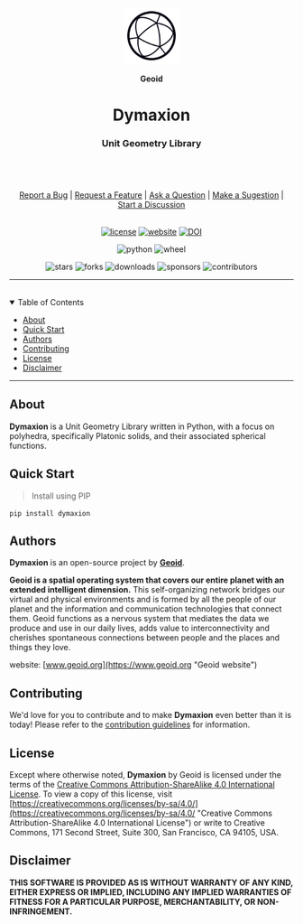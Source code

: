 <header>
<p align="center">
    <img src=".github/images/geoid-logo_light.png" width="20%" height="20%" alt="Geoid Logo">
</p>
<p align='center' style='border-bottom: none;'><b>Geoid</b></p>
<h1 align='center' style='border-bottom: none;'>Dymaxion</h1>
<h3 align='center'>Unit Geometry Library</h3>
</header>
<br/>
<div align="center">
  <a href="https://github.com/geoid-org/dymaxion/issues/new?assignees=&labels=Needs%3A+Triage+%3Amag%3A%2Ctype%3Abug-suspected&template=bug_report.yml">Report a Bug</a>
  |
  <a href="https://github.com/geoid-org/dymaxion/issues/new?assignees=&labels=Needs%3A+Triage+%3Amag%3A%2Ctype%3Afeature-request%2CHelp+wanted+%F0%9F%AA%A7&template=feature_request.yml">Request a Feature</a>
  |
  <a href="https://github.com/geoid-org/dymaxion/issues/new?assignees=&labels=Needs%3A+Triage+%3Amag%3A%2Ctype%3Aquestion&template=question.yml">Ask a Question</a>
  |
  <a href="https://github.com/geoid-org/dymaxion/issues/new?assignees=&labels=Needs%3A+Triage+%3Amag%3A%2Ctype%3Aenhancement&template=suggestion.yml">Make a Sugestion</a>
  |
  <a href="https://github.com/geoid-org/dymaxion/discussions">Start a Discussion</a>
</div>
<br/>
<div align="center">

  [![license](https://img.shields.io/github/license/geoid-org/dymaxion?color=green&label=license&style=flat)](LICENSE.md)
  [![website](https://img.shields.io/website?color=blue&down_color=red&down_message=offline&label=website&style=flat&up_color=green&up_message=online&url=https%3A%2F%2Fwww.dymaxion.world)](https://www.dymaxion.world)
  [![DOI](https://zenodo.org/badge/584927070.svg)](https://zenodo.org/badge/latestdoi/584927070)

  ![python](https://img.shields.io/pypi/pyversions/dymaxion?color=blue&label=python&style=flat)
  ![wheel](https://img.shields.io/pypi/wheel/dymaxion?color=green&label=wheel&style=flat)

  ![stars](https://img.shields.io/github/stars/geoid-org/dymaxion?color=blue&label=stars&style=flat)
  ![forks](https://img.shields.io/github/forks/geoid-org/dymaxion?color=blue&label=forks&style=flat)
  ![downloads](https://img.shields.io/github/downloads/geoid-org/dymaxion/total?color=blue&label=downloads&style=flat)
  ![sponsors](https://img.shields.io/github/sponsors/starling-cloud?color=blue&label=sponsors&style=flat)
  ![contributors](https://img.shields.io/github/contributors/geoid-org/dymaxion?color=blue&label=contributors&style=flat)

</div>

---

<br/>
<details open="open">
<summary>Table of Contents</summary>

- [About](#about)
- [Quick Start](#quick-start)
- [Authors](#authors)
- [Contributing](#contributing)
- [License](#license)
- [Disclaimer](#disclaimer)

</details>

---


## About

**Dymaxion** is a Unit Geometry Library written in Python, with a focus on polyhedra, specifically Platonic solids, and their associated spherical functions.


## Quick Start

> Install using PIP
```
pip install dymaxion
```


## Authors

**Dymaxion** is an open-source project by **[Geoid](https://www.geoid.org "Geoid website")**.

**Geoid is a spatial operating system that covers our entire planet with an extended intelligent dimension.**
This self-organizing network bridges our virtual and physical environments and is formed by all the people of our planet and the information and communication technologies that connect them. Geoid functions as a nervous system that mediates the data we produce and use in our daily lives, adds value to interconnectivity and cherishes spontaneous connections between people and the places and things they love.

website: [www.geoid.org](https://www.geoid.org "Geoid website")


## Contributing

We'd love for you to contribute and to make **Dymaxion** even better than it is today!
Please refer to the [contribution guidelines](.github/CONTRIBUTING.md) for information.


## License

Except where otherwise noted, **Dymaxion** by Geoid is licensed under the terms of the [Creative Commons Attribution-ShareAlike 4.0 International License](https://creativecommons.org/licenses/by-sa/4.0/ "Creative Commons Attribution-ShareAlike 4.0 International License"). To view a copy of this license, visit [https://creativecommons.org/licenses/by-sa/4.0/](https://creativecommons.org/licenses/by-sa/4.0/ "Creative Commons Attribution-ShareAlike 4.0 International License") or write to Creative Commons, 171 Second Street, Suite 300, San Francisco, CA 94105, USA.


## Disclaimer

**THIS SOFTWARE IS PROVIDED AS IS WITHOUT WARRANTY OF ANY KIND, EITHER EXPRESS OR IMPLIED, INCLUDING ANY IMPLIED WARRANTIES OF FITNESS FOR A PARTICULAR PURPOSE, MERCHANTABILITY, OR NON-INFRINGEMENT.**
